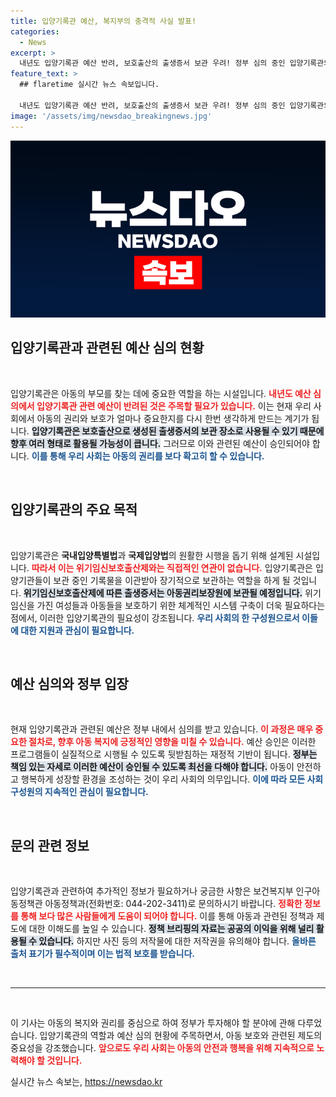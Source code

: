 ```yaml
---
title: 입양기록관 예산, 복지부의 충격적 사실 발표!
categories:
  - News
excerpt: >
  내년도 입양기록관 예산 반려, 보호출산의 출생증서 보관 우려! 정부 심의 중인 입양기록관의 의미와 향후 방향은? 클릭하고 더 알아보세요!
feature_text: >
  ## flaretime 실시간 뉴스 속보입니다.

  내년도 입양기록관 예산 반려, 보호출산의 출생증서 보관 우려! 정부 심의 중인 입양기록관의 의미와 향후 방향은? 클릭하고 더 알아보세요!
image: '/assets/img/newsdao_breakingnews.jpg'
---
```


<p><img src="/assets/img/newsdao_breakingnews.jpg" alt="flaretime 속보" /></p>

<h2 data-ke-size="size26">입양기록관과 관련된 예산 심의 현황</h2>

<p data-ke-size="size16">&nbsp;</p>

<p>입양기록관은 아동의 부모를 찾는 데에 중요한 역할을 하는 시설입니다. <b><span style="color: #ee2323;">내년도 예산 심의에서 입양기록관 관련 예산이 반려된 것은 주목할 필요가 있습니다.</span></b> 이는 현재 우리 사회에서 아동의 권리와 보호가 얼마나 중요한지를 다시 한번 생각하게 만드는 계기가 됩니다. <b><span style="background-color: #21538527;">입양기록관은 보호출산으로 생성된 출생증서의 보관 장소로 사용될 수 있기 때문에 향후 여러 형태로 활용될 가능성이 큽니다.</span></b> 그러므로 이와 관련된 예산이 승인되어야 합니다. <b><span style="color: #1a5490;">이를 통해 우리 사회는 아동의 권리를 보다 확고히 할 수 있습니다.</span></b> </p>

<p data-ke-size="size16">&nbsp;</p>

<h2 data-ke-size="size26">입양기록관의 주요 목적</h2>

<p data-ke-size="size16">&nbsp;</p>

<p>입양기록관은 <b>국내입양특별법</b>과 <b>국제입양법</b>의 원활한 시행을 돕기 위해 설계된 시설입니다. <b><span style="color: #ee2323;">따라서 이는 위기임신보호출산제와는 직접적인 연관이 없습니다.</span></b> 입양기록관은 입양기관들이 보관 중인 기록물을 이관받아 장기적으로 보관하는 역할을 하게 될 것입니다. <b><span style="background-color: #21538527;">위기임신보호출산제에 따른 출생증서는 아동권리보장원에 보관될 예정입니다.</span></b> 위기임신을 가진 여성들과 아동들을 보호하기 위한 체계적인 시스템 구축이 더욱 필요하다는 점에서, 이러한 입양기록관의 필요성이 강조됩니다. <b><span style="color: #1a5490;">우리 사회의 한 구성원으로서 이들에 대한 지원과 관심이 필요합니다.</span></b></p>

<p data-ke-size="size16">&nbsp;</p>

<h2 data-ke-size="size26">예산 심의와 정부 입장</h2>

<p data-ke-size="size16">&nbsp;</p>

<p>현재 입양기록관과 관련된 예산은 정부 내에서 심의를 받고 있습니다. <b><span style="color: #ee2323;">이 과정은 매우 중요한 절차로, 향후 아동 복지에 긍정적인 영향을 미칠 수 있습니다.</span></b> 예산 승인은 이러한 프로그램들이 실질적으로 시행될 수 있도록 뒷받침하는 재정적 기반이 됩니다. <b><span style="background-color: #21538527;">정부는 책임 있는 자세로 이러한 예산이 승인될 수 있도록 최선을 다해야 합니다.</span></b> 아동이 안전하고 행복하게 성장할 환경을 조성하는 것이 우리 사회의 의무입니다. <b><span style="color: #1a5490;">이에 따라 모든 사회 구성원의 지속적인 관심이 필요합니다.</span></b></p>

<p data-ke-size="size16">&nbsp;</p>

<h2 data-ke-size="size26">문의 관련 정보</h2>

<p data-ke-size="size16">&nbsp;</p>

<p>입양기록관과 관련하여 추가적인 정보가 필요하거나 궁금한 사항은 보건복지부 인구아동정책관 아동정책과(전화번호: 044-202-3411)로 문의하시기 바랍니다. <b><span style="color: #ee2323;">정확한 정보를 통해 보다 많은 사람들에게 도움이 되어야 합니다.</span></b> 이를 통해 아동과 관련된 정책과 제도에 대한 이해도를 높일 수 있습니다. <b><span style="background-color: #21538527;">정책 브리핑의 자료는 공공의 이익을 위해 널리 활용될 수 있습니다.</span></b> 하지만 사진 등의 저작물에 대한 저작권을 유의해야 합니다. <b><span style="color: #1a5490;">올바른 출처 표기가 필수적이며 이는 법적 보호를 받습니다.</span></b></p>

<p data-ke-size="size16">&nbsp;</p>

<hr>

<p data-ke-size="size16">&nbsp;</p>

<p>이 기사는 아동의 복지와 권리를 중심으로 하여 정부가 투자해야 할 분야에 관해 다루었습니다. 입양기록관의 역할과 예산 심의 현황에 주목하면서, 아동 보호와 관련된 제도의 중요성을 강조했습니다. <b><span style="color: #ee2323;">앞으로도 우리 사회는 아동의 안전과 행복을 위해 지속적으로 노력해야 할 것입니다.</span></b> </p>
실시간 뉴스 속보는, <a href="https://newsdao.kr" rel="dofollow">https://newsdao.kr</a>



